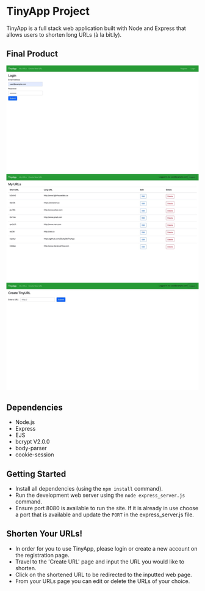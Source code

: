 # TinyApp Project

TinyApp is a full stack web application built with Node and Express that allows users to shorten long URLs (à la bit.ly).

## Final Product

!["Login Page"](https://github.com/ZSully09/TinyApp/blob/master/docs/login_screenshot.jpg)
!["My URLs Page"](https://github.com/ZSully09/TinyApp/blob/master/docs/urls_screenshot.jpg)
!["Create a New URL"](https://github.com/ZSully09/TinyApp/blob/master/docs/new_url_screenshot.jpg)

## Dependencies

- Node.js
- Express
- EJS
- bcrypt V2.0.0
- body-parser
- cookie-session

## Getting Started

- Install all dependencies (using the `npm install` command).
- Run the development web server using the `node express_server.js` command.
- Ensure port 8080 is available to run the site. If it is already in use choose a port that is available and update the `PORT` in the express_server.js file.

## Shorten Your URLs!

- In order for you to use TinyApp, please login or create a new account on the registration page.
- Travel to the 'Create URL' page and input the URL you would like to shorten.
- Click on the shortened URL to be redirected to the inputted web page.
- From your URLs page you can edit or delete the URLs of your choice.